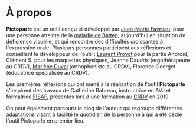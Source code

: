 # À propos

**Pictoparle** est un outil conçu et développé par [Jean-Marie Favreau](https://jmfavreau.info), pour une personne atteinte de la [maladie de Batten](http://cln.jmfavreau.info/), aujourd'hui en situation de déficience visuelle, et qui rencontre des difficultés croissantes à l'expression orale. Plusieurs personnes participent aux réflexions et conseillent le développeur de l'outil : [Laurent Provot](http://lprovot.fr/) pour la partie Android, Clément S. pour les maquettes physiques, Jeanne Daudrix (ergothérapeute au CRDV), [Marlène Duval](https://fr.linkedin.com/in/marl%C3%A8ne-duval-74a32295) (orthophoniste au CRDV), Florence Georget (éducatrice spécialisée au CRDV).

Les premières réflexions qui ont mené à la réalisation de l'outil **Pictoparle** s'inspirent des travaux
de Catherine Rabreau, instructrice en AVJ et formatrice [FISAF](https://www.fisaf.asso.fr/), présentés
lors d'une formation au [CRDV](http://www.crdv.org/) en 2019.

On peut également parcourir le blog de l'auteur qui regroupe différentes [adaptations visant à facilité le quotidien](http://accessibilite.jmtrivial.info/) de la personne à qui a été dédié l'outil Pictoparle en premier lieu.
